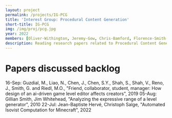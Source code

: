 ```yaml
---
layout: project
permalink: /projects/IG-PCG
title: 'Interest Group: Procedural Content Generation'
short-title: IG-PCG
img: /img/proj/pcg.jpg
year: 2022
members: [Oliver-Withington, Jeremy-Gow, Chris-Bamford, Florence-Smith-Nicholls, Bobby-Khaleque, Younes-Rabii, Sebastian-Berns, Diego-Perez-Liebana, Raluca-Gaina]
description: Reading research papers related to Procedural Content Generation topics, and discussing various topics.
---
```


# Papers discussed backlog

16-Sep: Guzdial, M., Liao, N., Chen, J., Chen, S.Y., Shah, S., Shah, V., Reno, J., Smith, G. and Riedl, M.O., "Friend, collaborator, student, manager: How design of an ai-driven game level editor affects creators", 2019
05-Aug: Gillian Smith, Jim Whitehead, "Analyzing the expressive range of a level generator", 2010
22-Jul: Jean-Baptiste Hervé, Christoph Salge, "Automated Isovist Computation for Minecraft", 2022